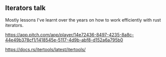 ## Iterators talk

Mostly lessons I've learnt over the years on how to work efficiently with rust iterators.

https://app.pitch.com/app/player/14e72436-8497-4235-8a8c-44e49b378cf1/1418545e-5117-4d9b-abf8-d152a6a795b0

https://docs.rs/itertools/latest/itertools/